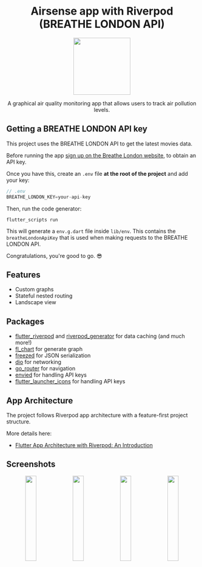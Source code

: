 <h1 align="center">Airsense app with Riverpod (BREATHE LONDON API)</h1>


<p align="center">
  <img width="150" src="https://github.com/priyanktejani/airsense/blob/main/screenshots/launcher/ic_launcher.png?raw=true">
</p>

<p align="center"> A graphical air quality monitoring app that allows users to track air pollution levels.</p>
<div align="center">

</div>

## Getting a BREATHE LONDON API key

This project uses the BREATHE LONDON API to get the latest movies data.

Before running the app [sign up on the Breathe London website](https://www.breathelondon.org/developers), to obtain an API key.

Once you have this, create an `.env` file **at the root of the project** and add your key:

```dart
// .env
BREATHE_LONDON_KEY=your-api-key
```

Then, run the code generator:

```
flutter_scripts run
```

This will generate a `env.g.dart` file inside `lib/env`. This contains the `breatheLondonApiKey` that is used when making requests to the BREATHE LONDON API.

Congratulations, you're good to go. 😎


## Features

- Custom graphs
- Stateful nested routing
- Landscape view


## Packages

- [flutter_riverpod](https://pub.dev/packages/riverpod) and [riverpod_generator](https://pub.dev/packages/riverpod_generator) for data caching (and much more!)
- [fl_chart](https://pub.dev/packages/fl_chart) for generate graph
- [freezed](https://pub.dev/packages/freezed) for JSON serialization
- [dio](https://pub.dev/packages/dio) for networking
- [go_router](https://pub.dev/packages/go_router) for navigation
- [envied](https://pub.dev/packages/envied) for handling API keys
- [flutter_launcher_icons](https://pub.dev/packages/envied) for handling API keys


## App Architecture

The project follows Riverpod app architecture with a feature-first project structure.

More details here:

- [Flutter App Architecture with Riverpod: An Introduction](https://codewithandrea.com/articles/flutter-app-architecture-riverpod-introduction/)


## Screenshots

<p align="center">
	<img width=24%; src="https://github.com/priyanktejani/airsense/blob/main/screenshots/1.png">
	<img width=24%; src="https://github.com/priyanktejani/airsense/blob/main/screenshots/2.png">
  <img width=24%; src="https://github.com/priyanktejani/airsense/blob/main/screenshots/3.png">
	<img width=24%; src="https://github.com/priyanktejani/airsense/blob/main/screenshots/4.png">
</p>